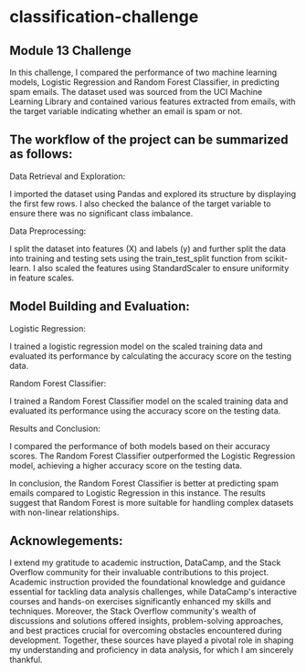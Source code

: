 # classification-challenge

## Module 13 Challenge

In this challenge, I compared the performance of two machine learning models, Logistic Regression and Random Forest Classifier, in predicting spam emails. The dataset used was sourced from the UCI Machine Learning Library and contained various features extracted from emails, with the target variable indicating whether an email is spam or not.


## The workflow of the project can be summarized as follows:

Data Retrieval and Exploration: 

I imported the dataset using Pandas and explored its structure by displaying the first few rows. I also checked the balance of the target variable to ensure there was no significant class imbalance.

Data Preprocessing: 

I split the dataset into features (X) and labels (y) and further split the data into training and testing sets using the train_test_split function from scikit-learn. I also scaled the features using StandardScaler to ensure uniformity in feature scales.


## Model Building and Evaluation:

Logistic Regression: 

I trained a logistic regression model on the scaled training data and evaluated its performance by calculating the accuracy score on the testing data.

Random Forest Classifier: 

I trained a Random Forest Classifier model on the scaled training data and evaluated its performance using the accuracy score on the testing data.

Results and Conclusion: 

I compared the performance of both models based on their accuracy scores. The Random Forest Classifier outperformed the Logistic Regression model, achieving a higher accuracy score on the testing data.

In conclusion, the Random Forest Classifier is better at predicting spam emails compared to Logistic Regression in this instance. The results suggest that Random Forest is more suitable for handling complex datasets with non-linear relationships.


## Acknowlegements:

I extend my gratitude to academic instruction, DataCamp, and the Stack Overflow community for their invaluable contributions to this project. Academic instruction provided the foundational knowledge and guidance essential for tackling data analysis challenges, while DataCamp's interactive courses and hands-on exercises significantly enhanced my skills and techniques. Moreover, the Stack Overflow community's wealth of discussions and solutions offered insights, problem-solving approaches, and best practices crucial for overcoming obstacles encountered during development. Together, these sources have played a pivotal role in shaping my understanding and proficiency in data analysis, for which I am sincerely thankful.